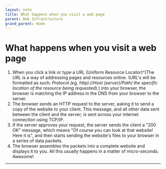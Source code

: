 ```yaml
---
layout: note
title: What happens when you visit a web page
parent: Web Infrastructure
grand_parent: Home
---
```


# What happens when you visit a web page

1. When you click a link or type a URL (Uniform Resource Locator)^[The URL is a way of addressing pages and resources online. (URL's will be formatted as such: _Protocol (eg, http)://Host (server)/Path( the specific location of the resource being requested_).) into your browser, the browser is matching the IP address in the DNS from your browser to the server.
2. The browser sends an HTTP request to the server, asking it to send a copy of the website to your client. This message, and all other data sent between the client and the server, is sent across your internet connection using TCP/IP.
3. If the server approves your request, the server sends the client a "200 OK" message, which means "Of course you can look at that website! Here it is", and then starts sending the website's files to your browser in a series of data packets.
4. The browser assembles the packets into a complete website and displays it to you. All this usually happens in a matter of micro-seconds. Awesome!

---
